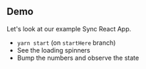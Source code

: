 ## Demo

Let's look at our example Sync React App.

- `yarn start` (on `startHere` branch)
- See the loading spinners
- Bump the numbers and observe the state
